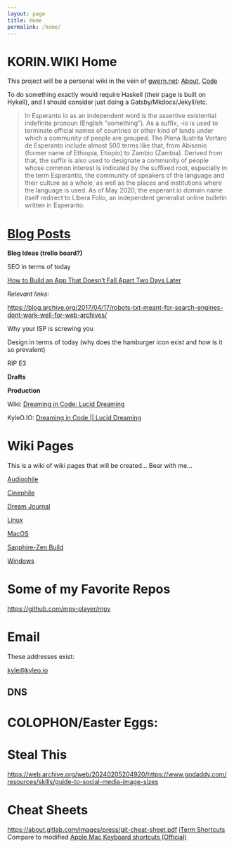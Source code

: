 ```yaml
---
layout: page
title: Home
permalink: /home/
---
```


KORIN.WIKI Home
======
This project will be a personal wiki in the vein of [gwern.net](https://gwern.net): [About](https://gwern.net/About), [Code](https://github.com/gjord/gwern.net)

To do something exactly would require Haskell (their page is built on Hykell), and I should consider just doing a Gatsby/Mkdocs/Jekyll/etc.

> In Esperanto io as an independent word is the assertive existential indefinite pronoun (English "something"). As a suffix, -io is used to terminate official names of countries or other kind of lands under which a community of people are grouped. The Plena Ilustrita Vortaro de Esperanto include almost 500 terms like that, from Abisenio (former name of Ethiopia, Etiopio) to Zambio (Zambia). Derived from that, the suffix is also used to designate a community of people whose common interest is indicated by the suffixed root, especially in the term Esperantio, the community of speakers of the language and their culture as a whole, as well as the places and institutions where the language is used. As of May 2020, the esperant.io domain name itself redirect to Libera Folio, an independent generalist online bulletin written in Esperanto.

[Blog Posts](blog-posts)
========
**Blog Ideas (trello board?)**

SEO in terms of today

[How to Build an App That Doesn’t Fall Apart Two Days Later](blog-posts/scraps/How-to-Build-an-App-That-Doesnt-Fall-Apart-Two-Days-Later)

_Relevant links:_

https://blog.archive.org/2017/04/17/robots-txt-meant-for-search-engines-dont-work-well-for-web-archives/

Why your ISP is screwing you

Design in terms of today (why does the hamburger icon exist and how is it so prevalent) 

RIP E3

**Drafts**



**Production**

Wiki: [Dreaming in Code: Lucid Dreaming](https://gitlab.whatco.de/root/kyle-o-io/-/wikis/Dreaming-in-Code-%7C%7C-Lucid-Dreaming)

KyleO.IO: [Dreaming in Code || Lucid Dreaming](https://kyleo.io/dreaming-in-code-lucid-dreaming)

Wiki Pages
======
This is a wiki of wiki pages that will be created... Bear with me...

[Audiophile](audiophile)

[Cinephile](cinephile)

[Dream Journal](dream-journal)

[Linux](operating-system/Linux)

[MacOS](operating-system/MacOS)

[Sapphire-Zen Build](Sapphire-Zen-Build)

[Windows](operating-system/Microsoft-Windows)

Some of my Favorite Repos
======
https://github.com/mpv-player/mpv

Email
======
These addresses exist:

[kyle@kyleo.io](mailto:kyle@kyleo.io)

## DNS

COLOPHON/Easter Eggs:
====
Steal This
======
https://web.archive.org/web/20240205204920/https://www.godaddy.com/resources/skills/guide-to-social-media-image-sizes

Cheat Sheets
========
https://about.gitlab.com/images/press/git-cheat-sheet.pdf
[iTerm Shortcuts](https://gist.github.com/squarism/ae3613daf5c01a98ba3a) Compare to modified
[Apple Mac Keyboard shortcuts (Official)](https://support.apple.com/en-us/HT201236)